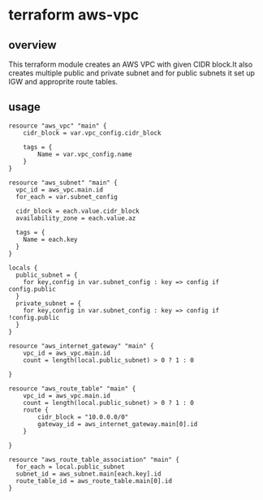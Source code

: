# terraform aws-vpc

## overview

This terraform module creates an AWS VPC with given CIDR block.It also creates multiple public and private subnet and for public subnets it set up IGW and approprite route tables.

## usage
```
resource "aws_vpc" "main" {
    cidr_block = var.vpc_config.cidr_block

    tags = {
        Name = var.vpc_config.name
    }
}

resource "aws_subnet" "main" {
  vpc_id = aws_vpc.main.id
  for_each = var.subnet_config

  cidr_block = each.value.cidr_block
  availability_zone = each.value.az

  tags = {
    Name = each.key
  }
}

locals {
  public_subnet = {
    for key,config in var.subnet_config : key => config if config.public
  }
  private_subnet = {
    for key,config in var.subnet_config : key => config if !config.public
  }
}

resource "aws_internet_gateway" "main" {
    vpc_id = aws_vpc.main.id
    count = length(local.public_subnet) > 0 ? 1 : 0
  
}

resource "aws_route_table" "main" {
    vpc_id = aws_vpc.main.id
    count = length(local.public_subnet) > 0 ? 1 : 0
    route {
        cidr_block = "10.0.0.0/0"
        gateway_id = aws_internet_gateway.main[0].id
    }
  
}

resource "aws_route_table_association" "main" {
  for_each = local.public_subnet
  subnet_id = aws_subnet.main[each.key].id
  route_table_id = aws_route_table.main[0].id
}
```
